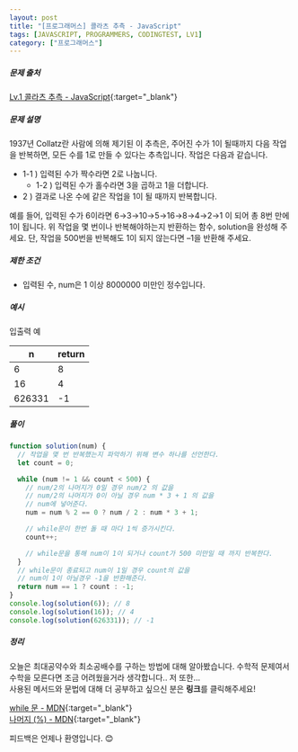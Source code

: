 ```yaml
---
layout: post
title: "[프로그래머스] 콜라츠 추측 - JavaScript"
tags: [JAVASCRIPT, PROGRAMMERS, CODINGTEST, LV1]
category: ["프로그래머스"]
---
```


##### 문제 출처

[Lv.1 콜라츠 추측 - JavaScript](https://programmers.co.kr/learn/courses/30/lessons/12943?language=javascript){:target="\_blank"}

##### 문제 설명

1937년 Collatz란 사람에 의해 제기된 이 추측은, 주어진 수가 1이 될때까지 다음 작업을 반복하면, 모든 수를 1로 만들 수 있다는 추측입니다. 작업은 다음과 같습니다.

- 1-1 ) 입력된 수가 짝수라면 2로 나눕니다.
  - 1-2 ) 입력된 수가 홀수라면 3을 곱하고 1을 더합니다.
- 2 ) 결과로 나온 수에 같은 작업을 1이 될 때까지 반복합니다.

예를 들어, 입력된 수가 6이라면 6→3→10→5→16→8→4→2→1 이 되어 총 8번 만에 1이 됩니다. 위 작업을 몇 번이나 반복해야하는지 반환하는 함수, solution을 완성해 주세요. 단, 작업을 500번을 반복해도 1이 되지 않는다면 –1을 반환해 주세요.

##### 제한 조건

- 입력된 수, num은 1 이상 8000000 미만인 정수입니다.

##### 예시

입출력 예

| n      | return |
| ------ | ------ |
| 6      | 8      |
| 16     | 4      |
| 626331 | -1     |

##### 풀이

```javascript
function solution(num) {
  // 작업을 몇 번 반복했는지 파악하기 위해 변수 하나를 선언한다.
  let count = 0;

  while (num != 1 && count < 500) {
    // num/2의 나머지가 0일 경우 num/2 의 값을
    // num/2의 나머지가 0이 아닐 경우 num * 3 + 1 의 값을
    // num에 넣어준다.
    num = num % 2 == 0 ? num / 2 : num * 3 + 1;

    // while문이 한번 돌 때 마다 1씩 증가시킨다.
    count++;

    // while문을 통해 num이 1이 되거나 count가 500 미만일 때 까지 반복한다.
  }
  // while문이 종료되고 num이 1일 경우 count의 값을
  // num이 1이 아닐경우 -1을 반환해준다.
  return num == 1 ? count : -1;
}
console.log(solution(6)); // 8
console.log(solution(16)); // 4
console.log(solution(626331)); // -1
```

##### 정리

오늘은 최대공약수와 최소공배수를 구하는 방법에 대해 알아봤습니다. 수학적 문제여서 수학을 모른다면 조금 어려웠을거라 생각합니다.. 저 또한...<br />
사용된 메서드와 문법에 대해 더 공부하고 싶으신 분은 **링크**를 클릭해주세요!

[while 문 - MDN](https://developer.mozilla.org/ko/docs/Web/JavaScript/Reference/Statements/while){:target="\_blank"}<br />
[나머지 (%) - MDN](https://developer.mozilla.org/ko/docs/Web/JavaScript/Reference/Operators/Remainder){:target="\_blank"}

피드백은 언제나 환영입니다. 😊

